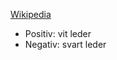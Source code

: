 [Wikipedia](https://en.wikipedia.org/wiki/Evaluation_function)
* Positiv: vit leder
* Negativ: svart leder 
